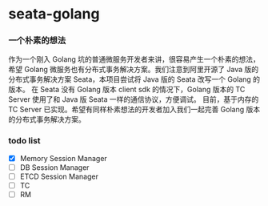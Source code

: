 # seata-golang

### 一个朴素的想法
作为一个刚入 Golang 坑的普通微服务开发者来讲，很容易产生一个朴素的想法，希望 Golang 微服务也有分布式事务解决方案。我们注意到阿里开源了 Java 版的分布式事务解决方案 Seata，本项目尝试将 Java 版的 Seata 改写一个 Golang 的版本。
在 Seata 没有 Golang 版本 client sdk 的情况下，Golang 版本的 TC Server 使用了和 Java 版 Seata 一样的通信协议，方便调试。
目前，基于内存的 TC Server 已实现。希望有同样朴素想法的开发者加入我们一起完善 Golang 版本的分布式事务解决方案。

### todo list
- [X] Memory Session Manager
- [ ] DB Session Manager  
- [ ] ETCD Session Manager  
- [ ] TC
- [ ] RM